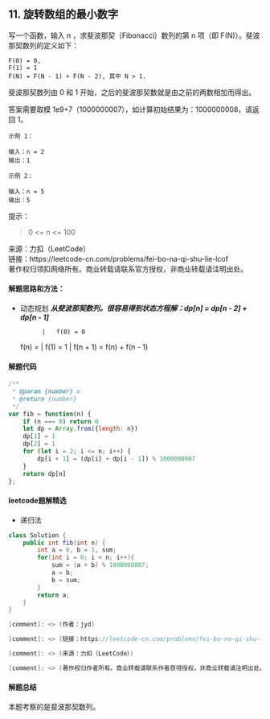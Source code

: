 ## 11. 旋转数组的最小数字

<p>
写一个函数，输入 n ，求斐波那契（Fibonacci）数列的第 n 项（即 F(N)）。斐波那契数列的定义如下：

    F(0) = 0,
    F(1) = 1
    F(N) = F(N - 1) + F(N - 2), 其中 N > 1.

斐波那契数列由 0 和 1 开始，之后的斐波那契数就是由之前的两数相加而得出。

答案需要取模 1e9+7（1000000007），如计算初始结果为：1000000008，请返回 1。
</p>

```
示例 1：

输入：n = 2
输出：1

示例 2：

输入：n = 5
输出：5
```

提示：

> 0 <= n <= 100

<p style="font-size: 14px">
来源：力扣（LeetCode） <br>
链接：https://leetcode-cn.com/problems/fei-bo-na-qi-shu-lie-lcof <br>
著作权归领扣网络所有。商业转载请联系官方授权，非商业转载请注明出处。
</p>

#### 解题思路和方法：
- 动态规划
  **_从斐波那契数列。很容易得到状态方程解：dp[n] = dp[n - 2] + dp[n - 1]_**
  

            |   f(0) = 0
    f(n) =  |   f(1) = 1
            |   f(n + 1) = f(n) + f(n - 1)
  
#### 解题代码
```js
/**
 * @param {number} n
 * @return {number}
 */
var fib = function(n) {
    if (n === 0) return 0
    let dp = Array.from({length: n})
    dp[1] = 1
    dp[2] = 1
    for (let i = 2; i <= n; i++) {
        dp[i + 1] = (dp[i] + dp[i - 1]) % 1000000007
    }
    return dp[n]
};
```

#### leetcode题解精选
- 递归法
```java
class Solution {
    public int fib(int n) {
        int a = 0, b = 1, sum;
        for(int i = 0; i < n; i++){
            sum = (a + b) % 1000000007;
            a = b;
            b = sum;
        }
        return a;
    }
}

[comment]: <> (作者：jyd)

[comment]: <> (链接：https://leetcode-cn.com/problems/fei-bo-na-qi-shu-lie-lcof/solution/mian-shi-ti-10-i-fei-bo-na-qi-shu-lie-dong-tai-gui/)

[comment]: <> (来源：力扣（LeetCode）)

[comment]: <> (著作权归作者所有。商业转载请联系作者获得授权，非商业转载请注明出处。)
```

#### 解题总结
本题考察的是斐波那契数列。
